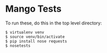 Mango Tests
===========

To run these, do this in the top level directory:

    $ virtualenv venv
    $ source venv/bin/activate
    $ pip install nose requests
    $ nosetests

